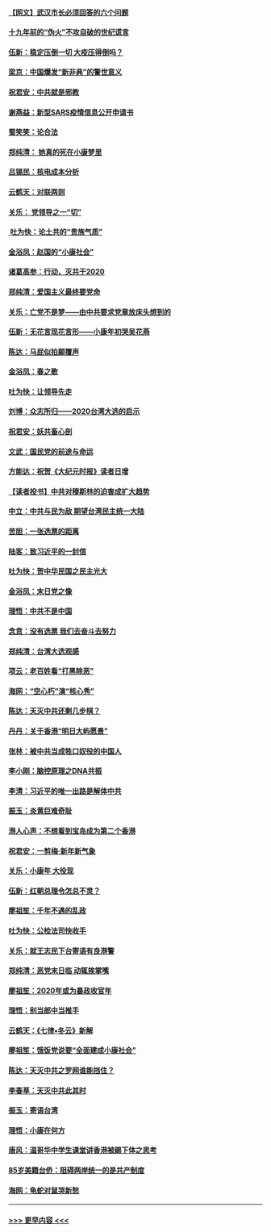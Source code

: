 #### [【网文】武汉市长必须回答的六个问题](../pages/nsc993/n11813848.md?t=01230701) 
#### [十九年前的“伪火”不攻自破的世纪谎言](../pages/nsc993/n11813238.md?t=01230701) 
#### [伍新：稳定压倒一切 大疫压得倒吗？](../pages/nsc993/n11812634.md?t=01230701) 
#### [梁京：中国爆发“新非典”的警世意义](../pages/nsc993/n11812554.md?t=01230701) 
#### [祝君安：中共就是邪教](../pages/nsc993/n11812431.md?t=01230701) 
#### [谢燕益：新型SARS疫情信息公开申请书](../pages/nsc993/n11808840.md?t=01230701) 
#### [蜀笑笑：论合法](../pages/nsc993/n11808064.md?t=01230701) 
#### [郑纯清： 她真的死在小康梦里](../pages/nsc993/n11806623.md?t=01230701) 
#### [吕锡民：核电成本分析](../pages/nsc993/n11806284.md?t=01230701) 
#### [云鹤天：对联两则](../pages/nsc993/n11805957.md?t=01230701) 
#### [关乐： 党领导之一“切”](../pages/nsc993/n11804505.md?t=01230701) 
#### [ 吐为快：论土共的“贵族气质”](../pages/nsc993/n11804490.md?t=01230701) 
#### [金浴凤：赵国的“小康社会”](../pages/nsc993/n11804452.md?t=01230701) 
#### [诸葛高参：行动，灭共于2020](../pages/nsc993/n11804120.md?t=01230701) 
#### [郑纯清：爱国主义最终要党命](../pages/nsc993/n11802197.md?t=01230701) 
#### [关乐：亡党不是梦——由中共要求党章放床头想到的](../pages/nsc993/n11802156.md?t=01230701) 
#### [伍新：无花言现花言形——小康年初哭吴花燕](../pages/nsc993/n11800044.md?t=01230701) 
#### [陈达：马屁似拍颠覆声](../pages/nsc993/n11800010.md?t=01230701) 
#### [金浴凤：春之歌](../pages/nsc993/n11797687.md?t=01230701) 
#### [吐为快：让领导先走](../pages/nsc993/n11797512.md?t=01230701) 
#### [刘博：众志所归——2020台湾大选的启示](../pages/nsc993/n11796878.md?t=01230701) 
#### [祝君安：妖共畜心剖](../pages/nsc993/n11794273.md?t=01230701) 
#### [文武：国民党的前途与命运](../pages/nsc993/n11794198.md?t=01230701) 
#### [方能达：祝贺《大纪元时报》读者日增](../pages/nsc993/n11793807.md?t=01230701) 
#### [【读者投书】中共对穆斯林的迫害成扩大趋势](../pages/nsc993/n11791371.md?t=01230701) 
#### [中立：中共与民为敌 期望台湾民主统一大陆](../pages/nsc993/n11790392.md?t=01230701) 
#### [苦胆：一张选票的距离](../pages/nsc993/n11788914.md?t=01230701) 
#### [陆客：致习近平的一封信](../pages/nsc993/n11788867.md?t=01230701) 
#### [吐为快：贺中华民国之民主光大](../pages/nsc993/n11788618.md?t=01230701) 
#### [金浴凤：末日党之像](../pages/nsc993/n11787475.md?t=01230701) 
#### [理悟：中共不是中国](../pages/nsc993/n11787463.md?t=01230701) 
#### [念贲：没有选票  我们去奋斗去努力](../pages/nsc993/n11787398.md?t=01230701) 
#### [郑纯清：台湾大选观感](../pages/nsc993/n11786210.md?t=01230701) 
#### [项云：老百姓看“打黑除恶”](../pages/nsc993/n11785398.md?t=01230701) 
#### [海网：“空心朽”演“核心秀”](../pages/nsc993/n11783874.md?t=01230701) 
#### [陈达：天灭中共还剩几步棋？](../pages/nsc993/n11783719.md?t=01230701) 
#### [丹丹：关于香港“明日大屿愿景”](../pages/nsc993/n11783273.md?t=01230701) 
#### [张林：被中共当成牲口奴役的中国人](../pages/nsc993/n11782397.md?t=01230701) 
#### [李小刚：脑控原理之DNA共振](../pages/nsc993/n11780962.md?t=01230701) 
#### [李清：习近平的唯一出路是解体中共](../pages/nsc993/n11780866.md?t=01230701) 
#### [振玉：炎黄巨难奇耻](../pages/nsc993/n11779632.md?t=01230701) 
#### [港人心声：不想看到宝岛成为第二个香港](../pages/nsc993/n11778817.md?t=01230701) 
#### [祝君安：一剪梅‧新年新气象](../pages/nsc993/n11776340.md?t=01230701) 
#### [关乐：小康年 大役现](../pages/nsc993/n11774213.md?t=01230701) 
#### [伍新：红朝总理令怎总不灵？](../pages/nsc993/n11770813.md?t=01230701) 
#### [廖祖笙：千年不遇的乱政](../pages/nsc993/n11770373.md?t=01230701) 
#### [吐为快：公检法司快收手](../pages/nsc993/n11770359.md?t=01230701) 
#### [关乐：就王志民下台寄语有良港警](../pages/nsc993/n11769903.md?t=01230701) 
#### [郑纯清：恶党末日临 动辄挨掌嘴](../pages/nsc993/n11769356.md?t=01230701) 
#### [廖祖笙：2020年或为暴政收官年](../pages/nsc993/n11768216.md?t=01230701) 
#### [理悟：别当郎中当推手](../pages/nsc993/n11768243.md?t=01230701) 
#### [云鹤天：《七律▪冬云》新解](../pages/nsc993/n11768204.md?t=01230701) 
#### [廖祖笙：饿饭党说要“全面建成小康社会”](../pages/nsc993/n11767482.md?t=01230701) 
#### [陈达：天灭中共之罗网谁能挡住？](../pages/nsc993/n11767465.md?t=01230701) 
#### [李春草：天灭中共此其时](../pages/nsc993/n11767452.md?t=01230701) 
#### [振玉：寄语台湾](../pages/nsc993/n11767432.md?t=01230701) 
#### [理悟：小康在何方](../pages/nsc993/n11767394.md?t=01230701) 
#### [唐风：温哥华中学生课堂讲香港被踢下体之思考](../pages/nsc993/n11766848.md?t=01230701) 
#### [85岁美籍台侨：阻碍两岸统一的是共产制度](../pages/nsc993/n11765043.md?t=01230701) 
#### [海网：龟蛇对鼠哭新愁](../pages/nsc993/n11764895.md?t=01230701) 

----
#### [ >>> 更早内容 <<< ](../indexes/nsc993-earlier.md)
